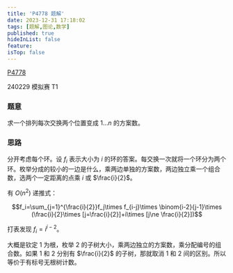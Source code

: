 ```yaml
---
title: 'P4778 题解'
date: 2023-12-31 17:18:02
tags: [题解,图论,数学]
published: true
hideInList: false
feature: 
isTop: false
---
```

[P4778](https://www.luogu.com.cn/problem/P4778)

240229 模拟赛 T1

### 题意

求一个排列每次交换两个位置变成 $1\dots n$ 的方案数。

### 思路

分开考虑每个环。设 $f_i$ 表示大小为 $i$ 的环的答案。每交换一次就将一个环分为两个环。枚举分成的较小的一边是什么，乘两边单独的方案数，两边独立乘一个组合数，选两个一定距离的点乘 $i$ 或 $\frac{i}{2}$。

有 $O(n^2)$ 递推式：

$$f_i=\sum_{j=1}^{\frac{i}{2}}f_j\times f_{i-j}\times \binom{i-2}{j-1}\times (\frac{i}{2}\times [j=\frac{i}{2}]+i\times [j\ne \frac{i}{2}])$$

打表发现 $f_i=i^{i-2}$。

大概是钦定 $1$ 为根，枚举 $2$ 的子树大小，乘两边独立的方案数，乘分配编号的组合数。如果 $1$ 和 $2$ 分别有 $\frac{i}{2}$ 的子树，那就取消 $1$ 和 $2$ 间的区别。所以等价于有标号无根树计数。